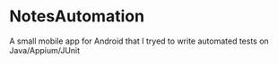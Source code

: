 # NotesAutomation #
A small mobile app for Android that I tryed to write automated tests on Java/Appium/JUnit 
